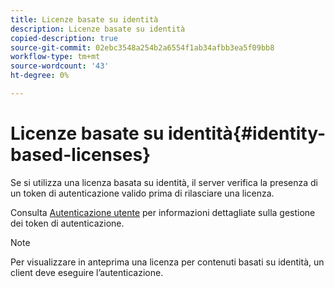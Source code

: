 ```yaml
---
title: Licenze basate su identità
description: Licenze basate su identità
copied-description: true
source-git-commit: 02ebc3548a254b2a6554f1ab34afbb3ea5f09bb8
workflow-type: tm+mt
source-wordcount: '43'
ht-degree: 0%

---
```


# Licenze basate su identità{#identity-based-licenses}

Se si utilizza una licenza basata su identità, il server verifica la presenza di un token di autenticazione valido prima di rilasciare una licenza.

Consulta [Autenticazione utente](../../../protecting-content/implementing-the-license-server/processing-drm-requests.md#user-authentication) per informazioni dettagliate sulla gestione dei token di autenticazione.

>[!NOTE]
>
>Per visualizzare in anteprima una licenza per contenuti basati su identità, un client deve eseguire l’autenticazione.
